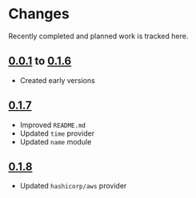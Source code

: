 # Changes
Recently completed and planned work is tracked here.

## [0.0.1](.) to [0.1.6](.)
- Created early versions

## [0.1.7](.)
- Improved `README.md`
- Updated `time` provider
- Updated `name` module

## [0.1.8](.)
- Updated `hashicorp/aws` provider
